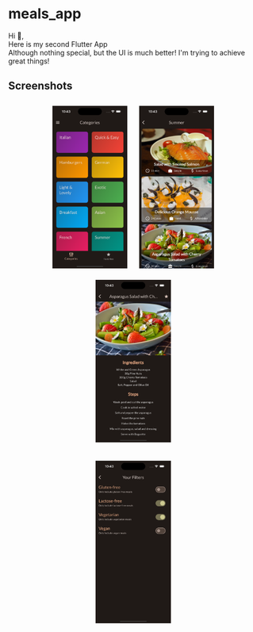 # meals_app

Hi 🐋,  
Here is my second Flutter App  
Although nothing special, but the UI is much better!
I'm trying to achieve great things!  

## Screenshots

<p align="center">
    <img src="screenshots/01.png" width="30%" vspace=10 hspace=10>
    <img src="screenshots/02.png" width="30%" vspace=10 hspace=10>
    <img src="screenshots/03.png" width="30%" vspace=10 hspace=10>

</p>

<p align="center">
    <img src="screenshots/04.png" width="30%" vspace=10 hspace=10>
</p>
